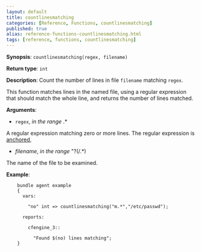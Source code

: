 ```yaml
---
layout: default
title: countlinesmatching
categories: [Reference, Functions, countlinesmatching]
published: true
alias: reference-functions-countlinesmatching.html
tags: [reference, functions, countlinesmatching]
---
```


**Synopsis**: `countlinesmatching(regex, filename)`

**Return type**: `int`

**Description**: Count the number of lines in file `filename` matching 
`regex`.

This function matches lines in the named file, using a regular expression that should match the whole line, and returns the number of lines matched.

**Arguments**:

* `regex`, *in the range* .\*

A regular expression matching zero or more lines. The regular expression is 
[anchored](manuals-language-concepts-pattern-matching-and-referencing.html#Anchored-vs-unanchored-regular-expressions),

* *filename*, *in the range* "?(/.\*)

The name of the file to be examined.

**Example**:  
   

```cf3
    bundle agent example
    {     
      vars:

        "no" int => countlinesmatching("m.*","/etc/passwd");

      reports:

        cfengine_3::

          "Found $(no) lines matching";
    }
```

